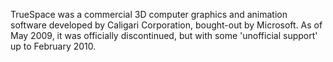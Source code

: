 TrueSpace was a commercial 3D computer graphics and animation software developed by Caligari Corporation, bought-out by Microsoft. As of May 2009, it was officially discontinued, but with some 'unofficial support' up to February 2010.